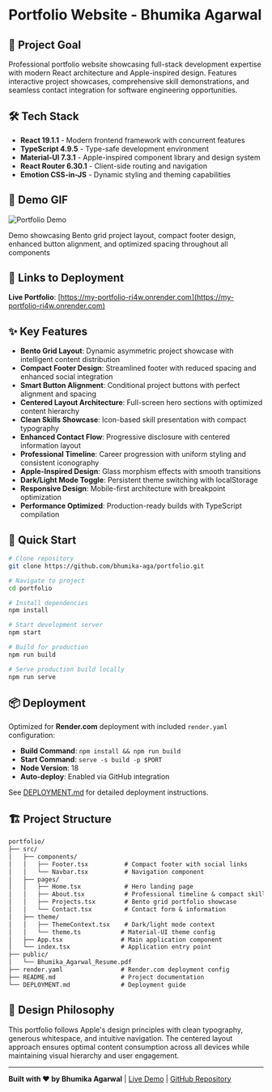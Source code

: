 # Portfolio Website - Bhumika Agarwal

## 🎯 Project Goal

Professional portfolio website showcasing full-stack development expertise with modern React architecture and Apple-inspired design. Features interactive project showcases, comprehensive skill demonstrations, and seamless contact integration for software engineering opportunities.

## 🛠️ Tech Stack

- **React 19.1.1** - Modern frontend framework with concurrent features
- **TypeScript 4.9.5** - Type-safe development environment  
- **Material-UI 7.3.1** - Apple-inspired component library and design system
- **React Router 6.30.1** - Client-side routing and navigation
- **Emotion CSS-in-JS** - Dynamic styling and theming capabilities

## 📸 Demo GIF

![Portfolio Demo](https://my-portfolio-ri4w.onrender.com)

Demo showcasing Bento grid project layout, compact footer design, enhanced button alignment, and optimized spacing throughout all components

## 🔗 Links to Deployment

**Live Portfolio**: [https://my-portfolio-ri4w.onrender.com](https://my-portfolio-ri4w.onrender.com)

## ✨ Key Features

- **Bento Grid Layout**: Dynamic asymmetric project showcase with intelligent content distribution
- **Compact Footer Design**: Streamlined footer with reduced spacing and enhanced social integration
- **Smart Button Alignment**: Conditional project buttons with perfect alignment and spacing
- **Centered Layout Architecture**: Full-screen hero sections with optimized content hierarchy
- **Clean Skills Showcase**: Icon-based skill presentation with compact typography
- **Enhanced Contact Flow**: Progressive disclosure with centered information layout
- **Professional Timeline**: Career progression with uniform styling and consistent iconography
- **Apple-Inspired Design**: Glass morphism effects with smooth transitions
- **Dark/Light Mode Toggle**: Persistent theme switching with localStorage
- **Responsive Design**: Mobile-first architecture with breakpoint optimization
- **Performance Optimized**: Production-ready builds with TypeScript compilation

## 🚀 Quick Start

```bash
# Clone repository
git clone https://github.com/bhumika-aga/portfolio.git

# Navigate to project
cd portfolio

# Install dependencies
npm install

# Start development server
npm start

# Build for production  
npm run build

# Serve production build locally
npm run serve
```

## 📦 Deployment

Optimized for **Render.com** deployment with included `render.yaml` configuration:

- **Build Command**: `npm install && npm run build`
- **Start Command**: `serve -s build -p $PORT`  
- **Node Version**: 18
- **Auto-deploy**: Enabled via GitHub integration

See [DEPLOYMENT.md](./DEPLOYMENT.md) for detailed deployment instructions.

## 🏗️ Project Structure

```txt
portfolio/
├── src/
│   ├── components/
│   │   ├── Footer.tsx          # Compact footer with social links
│   │   └── Navbar.tsx          # Navigation component
│   ├── pages/
│   │   ├── Home.tsx            # Hero landing page
│   │   ├── About.tsx           # Professional timeline & compact skills
│   │   ├── Projects.tsx        # Bento grid portfolio showcase
│   │   └── Contact.tsx         # Contact form & information
│   ├── theme/
│   │   ├── ThemeContext.tsx    # Dark/light mode context
│   │   └── theme.ts           # Material-UI theme config
│   ├── App.tsx                # Main application component
│   └── index.tsx              # Application entry point
├── public/
│   └── Bhumika_Agarwal_Resume.pdf
├── render.yaml                # Render.com deployment config
├── README.md                  # Project documentation
└── DEPLOYMENT.md              # Deployment guide
```

## 🎨 Design Philosophy

This portfolio follows Apple's design principles with clean typography, generous whitespace, and intuitive navigation. The centered layout approach ensures optimal content consumption across all devices while maintaining visual hierarchy and user engagement.

---

**Built with ❤️ by Bhumika Agarwal** | [Live Demo](https://my-portfolio-ri4w.onrender.com) | [GitHub Repository](https://github.com/bhumika-aga/portfolio)
